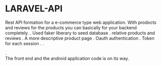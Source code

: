 # LARAVEL-API
 Rest API formation for a e-commerce type web application.
With prodocts and reviews for the products you can basically for your backend completely.
. Used faker liberary to seed database
. relative products and reviews
. A more descriptive product page
. Oauth authentication
. Token for each session
.
.

.         
The front end and the android application code is on its way.
